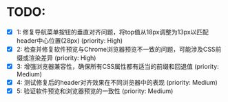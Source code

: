 # TODO:

- [x] 1: 修复导航菜单按钮的垂直对齐问题，将top值从18px调整为13px以匹配header中心位置(28px) (priority: High)
- [x] 2: 检查并修复软件预览与Chrome浏览器预览不一致的问题，可能涉及CSS前缀或渲染差异 (priority: High)
- [x] 3: 增强浏览器兼容性，确保所有CSS属性都有适当的前缀和回退值 (priority: Medium)
- [x] 4: 测试修复后的header对齐效果在不同浏览器中的表现 (priority: Medium)
- [x] 5: 验证软件预览和浏览器预览的一致性 (priority: Medium)
